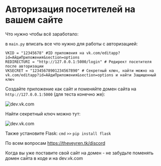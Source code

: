 # Авторизация посетителей на вашем сайте
Что нужно чтобы всё заработало:

в `main.py` вписать все что нужно для работы с авторизацией:

```
VKID = "12345678" #ID приложения на vk.com/editapp?id=АйдиПриложения&section=options
REDIRECTURI = "http://127.0.0.1:5000/login" # Редирект посетителя после авторизации
VKSECRET = "12345678901234567890" # Секретный ключ, найти можно на vk.com/editapp?id=АйдиПриложения&section=options и найти Защищенный ключ
```

Создайте приложение как сайт и поменяйте домен сайта на `http://127.0.0.1:5000` (для теста конечно же):

![dev.vk.com](https://media.discordapp.net/attachments/1039501743786037328/1039520653419741205/image.png?width=1077&height=676)

Найти секретный ключ можно тут:

![dev.vk.com](https://media.discordapp.net/attachments/1039501743786037328/1039520653721751633/image.png)

Также установите Flask: `cmd` `>>` `pip install flask`

По всем вопросам https://theveyren.tk/discord

Когда вы уже поставите свой сайт на домен - не забудьте поменять домен сайта в коде и на dev.vk.com
